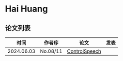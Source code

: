 # Hai Huang

## 论文列表

| 时间 | 作者序 | 论文 | 发表 |
|:-:|:-:|---|---|
| 2024.06.03 | No.08/11 | [ControlSpeech](../Models/Speech_LLM/2024.06.03_ControlSpeech.md) |